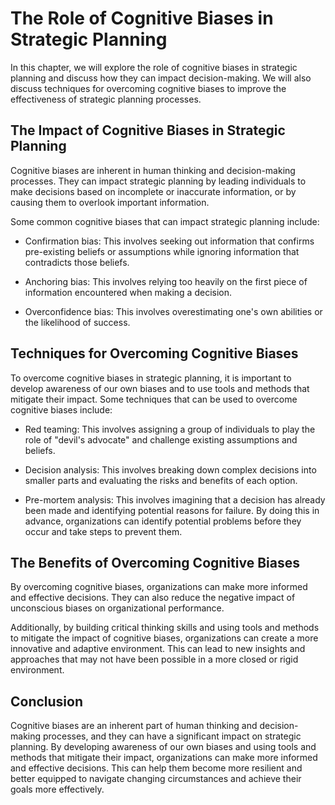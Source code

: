 The Role of Cognitive Biases in Strategic Planning
==========================================================================================

In this chapter, we will explore the role of cognitive biases in strategic planning and discuss how they can impact decision-making. We will also discuss techniques for overcoming cognitive biases to improve the effectiveness of strategic planning processes.

The Impact of Cognitive Biases in Strategic Planning
----------------------------------------------------

Cognitive biases are inherent in human thinking and decision-making processes. They can impact strategic planning by leading individuals to make decisions based on incomplete or inaccurate information, or by causing them to overlook important information.

Some common cognitive biases that can impact strategic planning include:

* Confirmation bias: This involves seeking out information that confirms pre-existing beliefs or assumptions while ignoring information that contradicts those beliefs.

* Anchoring bias: This involves relying too heavily on the first piece of information encountered when making a decision.

* Overconfidence bias: This involves overestimating one's own abilities or the likelihood of success.

Techniques for Overcoming Cognitive Biases
------------------------------------------

To overcome cognitive biases in strategic planning, it is important to develop awareness of our own biases and to use tools and methods that mitigate their impact. Some techniques that can be used to overcome cognitive biases include:

* Red teaming: This involves assigning a group of individuals to play the role of "devil's advocate" and challenge existing assumptions and beliefs.

* Decision analysis: This involves breaking down complex decisions into smaller parts and evaluating the risks and benefits of each option.

* Pre-mortem analysis: This involves imagining that a decision has already been made and identifying potential reasons for failure. By doing this in advance, organizations can identify potential problems before they occur and take steps to prevent them.

The Benefits of Overcoming Cognitive Biases
-------------------------------------------

By overcoming cognitive biases, organizations can make more informed and effective decisions. They can also reduce the negative impact of unconscious biases on organizational performance.

Additionally, by building critical thinking skills and using tools and methods to mitigate the impact of cognitive biases, organizations can create a more innovative and adaptive environment. This can lead to new insights and approaches that may not have been possible in a more closed or rigid environment.

Conclusion
----------

Cognitive biases are an inherent part of human thinking and decision-making processes, and they can have a significant impact on strategic planning. By developing awareness of our own biases and using tools and methods that mitigate their impact, organizations can make more informed and effective decisions. This can help them become more resilient and better equipped to navigate changing circumstances and achieve their goals more effectively.
